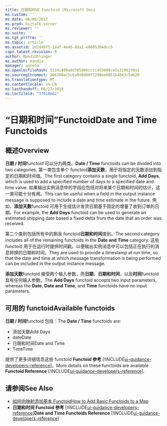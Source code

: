 ```yaml
---
title: 日期和时间 Functoid |Microsoft Docs
ms.custom: ''
ms.date: 06/08/2017
ms.prod: biztalk-server
ms.reviewer: ''
ms.suite: ''
ms.tgt_pltfrm: ''
ms.topic: article
ms.assetid: 2e2d49f5-1aaf-4e4d-8da1-e8605304dccb
caps.latest.revision: 8
author: MandiOhlinger
ms.author: mandia
manager: anneta
ms.openlocfilehash: 5224c409a6d705806cccc493009ce2c32062f0a1
ms.sourcegitcommit: 266308ec5c6a9d8d80ff298ee6051b4843c5d626
ms.translationtype: MT
ms.contentlocale: zh-CN
ms.lasthandoff: 06/27/2018
ms.locfileid: "37010662"
---
```

# <a name="date-and-time-functoids"></a><span data-ttu-id="60d89-102">“日期和时间”Functoid</span><span class="sxs-lookup"><span data-stu-id="60d89-102">Date and Time Functoids</span></span>

## <a name="overview"></a><span data-ttu-id="60d89-103">概述</span><span class="sxs-lookup"><span data-stu-id="60d89-103">Overview</span></span>
<span data-ttu-id="60d89-104">**日期 / 时间**functoid 可以分为两类。</span><span class="sxs-lookup"><span data-stu-id="60d89-104">**Date / Time** functoids can be divided into two categories.</span></span> <span data-ttu-id="60d89-105">第一类包含单个 functoid**添加天数**，用于将指定的天数添加到指定的日期和时间值。</span><span class="sxs-lookup"><span data-stu-id="60d89-105">The first category contains a single functoid, **Add Days**, which is used to add a specified number of days to a specified date and time value.</span></span> <span data-ttu-id="60d89-106">如果输出实例消息中的字段应包括对将来某个日期和时间的估计，这一类可能十分有用。</span><span class="sxs-lookup"><span data-stu-id="60d89-106">This can be useful when a field in the output instance message is supposed to include a date and time estimate in the future.</span></span> <span data-ttu-id="60d89-107">例如，**添加天数**functoid 可用于生成估计发货日期基于固定的增量了收到订单的日期。</span><span class="sxs-lookup"><span data-stu-id="60d89-107">For example, the **Add Days** functoid can be used to generate an estimated shipping date based a fixed delta from the date that an order was received.</span></span>  

 <span data-ttu-id="60d89-108">第二个类别包括所有中的剩余 functoid**日期和时间**类别。</span><span class="sxs-lookup"><span data-stu-id="60d89-108">The second category includes all of the remaining functoids in the **Date and Time** category.</span></span> <span data-ttu-id="60d89-109">这些 functoid 用于在运行时提供时间戳，以便输出实例消息中可以包括正在执行的消息转换的日期和时间。</span><span class="sxs-lookup"><span data-stu-id="60d89-109">They are used to provide a timestamp at run time, so that the date and time at which message transformation is being performed can be included in the output instance message.</span></span>  

 <span data-ttu-id="60d89-110">**添加天数**functoid 接受两个输入参数，而**日期**，**日期和时间**，以及**时间**functoid 具有任何输入参数。</span><span class="sxs-lookup"><span data-stu-id="60d89-110">The **Add Days** functoid accepts two input parameters, whereas the **Date**, **Date and Time**, and **Time** functoids have no input parameters.</span></span>  

## <a name="available-functoids"></a><span data-ttu-id="60d89-111">可用的 functoid</span><span class="sxs-lookup"><span data-stu-id="60d89-111">Available functoids</span></span>  
 <span data-ttu-id="60d89-112">**日期 / 时间**functoid 包括：</span><span class="sxs-lookup"><span data-stu-id="60d89-112">The **Date / Time** functoids are:</span></span> 

* <span data-ttu-id="60d89-113">添加天数</span><span class="sxs-lookup"><span data-stu-id="60d89-113">Add Days</span></span>
* <span data-ttu-id="60d89-114">date</span><span class="sxs-lookup"><span data-stu-id="60d89-114">Date</span></span>
* <span data-ttu-id="60d89-115">日期和时间</span><span class="sxs-lookup"><span data-stu-id="60d89-115">Date and Time</span></span>
* <span data-ttu-id="60d89-116">Time</span><span class="sxs-lookup"><span data-stu-id="60d89-116">Time</span></span>

<span data-ttu-id="60d89-117">提供了更多详细信息这些 functoid **Functoid 参考** [!INCLUDE[ui-guidance-developers-reference](../includes/ui-guidance-developers-reference.md)]。</span><span class="sxs-lookup"><span data-stu-id="60d89-117">More details on these functoids are available **Functoid Reference** [!INCLUDE[ui-guidance-developers-reference](../includes/ui-guidance-developers-reference.md)].</span></span>

## <a name="see-also"></a><span data-ttu-id="60d89-118">请参阅</span><span class="sxs-lookup"><span data-stu-id="60d89-118">See Also</span></span>  
- [<span data-ttu-id="60d89-119">如何向映射添加基本 Functoid</span><span class="sxs-lookup"><span data-stu-id="60d89-119">How to Add Basic Functoids to a Map</span></span>](../core/how-to-add-basic-functoids-to-a-map.md)   
- <span data-ttu-id="60d89-120">**日期和时间 Functoid 参考** [!INCLUDE[ui-guidance-developers-reference](../includes/ui-guidance-developers-reference.md)]</span><span class="sxs-lookup"><span data-stu-id="60d89-120">**Date and Time Functoids Reference** [!INCLUDE[ui-guidance-developers-reference](../includes/ui-guidance-developers-reference.md)]</span></span>
